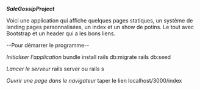 ***SaleGossipProject***

Voici une application qui affiche quelques pages statiques, un système de landing pages personnalisées, un index et un show de potins. Le tout avec Bootstrap et un header qui a les bons liens.


--Pour démarrer le programme--

*Initialiser l'application*
bundle install
rails db:migrate
rails db:seed

*Lancer le serveur*
rails server ou rails s

*Ouvrir une page dans le navigateur*
taper le lien localhost/3000/index